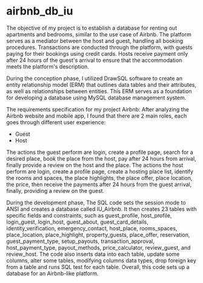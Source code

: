 # airbnb_db_iu
The objective of my project is to establish a database for renting out apartments and bedrooms, similar to the use case of Airbnb. The platform serves as a mediator between the host and guest, handling all booking procedures. Transactions are conducted through the platform, with guests paying for their bookings using credit cards. Hosts receive payment only after 24 hours of the guest's arrival to ensure that the accommodation meets the platform's description. 

During the conception phase, I utilized DrawSQL software to create an entity relationship model (ERM) that outlines data tables and their attributes, as well as relationships between entities. This ERM serves as a foundation for developing a database using MySQL database management system.

The requirements specification for my project Airbnb: 
After analyzing the Airbnb website and mobile app, I found that there are 2 main roles, each goes through different user experience:
-	Guest 
-	Host

The actions the guest perform are login, create a profile page, search for a desired place, book the place from the host, pay after 24 hours from arrival, finally provide a review on the host and the place.
The actions the host perform are login, create a profile page, create a hosting place list, identify the rooms and spaces, the place highlights, the place offer, place location, the price, then receive the payments after 24 hours from the guest arrival, finally, providing a review on the guest.

During the development phase, The SQL code sets the session mode to ANSI and creates a database called IU_Airbnb. It then creates 23 tables with specific fields and constraints, such as guest_profile, host_profile, login_guest, login_host, guest_about, guest_card_details, identity_verification, emergency_contact, host_place, rooms_spaces, place_location, place_highlight, property_guests, place_offer, reservation, guest_payment_type, setup_payouts, transaction_approval, host_payment_type, payout_methods, price_calculator, review_guest, and review_host. The code also inserts data into each table, update some columns, alter some tables, modifying columns data types, drop foreign key from a table and runs SQL test for each table. Overall, this code sets up a database for an Airbnb-like platform.

